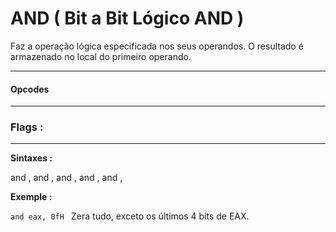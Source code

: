 # AND ( Bit a Bit Lógico AND )

Faz a operação lógica especificada nos seus operandos. O resultado é armazenado no local do primeiro operando.

---


#### Opcodes




---

### Flags :



---


**Sintaxes :**

and <reg>, <reg>
and <reg>, <mem>
and <mem>, <reg>
and <reg>, <con>
and <mem>, <con>


**Exemple :**


``and eax, 0fH ``
Zera tudo, exceto os últimos 4 bits de EAX.